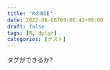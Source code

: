 ```yaml
---
title: "RのNSE"
date: 2022-06-06T09:06:41+09:00
draft: false
tags: [R, dplyr]
categories: [テスト]
---
```


タグができるか?

